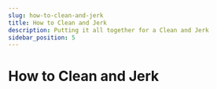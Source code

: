 ```yaml
---
slug: how-to-clean-and-jerk
title: How to Clean and Jerk
description: Putting it all together for a Clean and Jerk
sidebar_position: 5
---
```

# How to Clean and Jerk